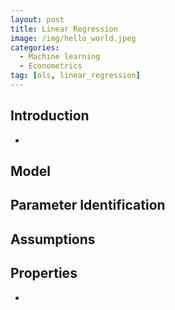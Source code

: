 ```yaml
---
layout: post
title: Linear Regression
image: /img/hello_world.jpeg
categories:
  - Machine learning
  - Econometrics
tag: [ols, linear_regression]
---
```

## Introduction
-
## Model

## Parameter Identification

## Assumptions

## Properties
-
